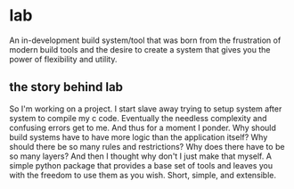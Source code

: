 # lab
An in-development build system/tool that was born from the frustration of modern build tools 
and the desire to create a system that gives you the power of flexibility and utility.

## the story behind lab
So I'm working on a project. I start slave away trying to setup system after system to compile
my c code. Eventually the needless complexity and confusing errors get to me. And thus for a moment I ponder.
Why should build systems have to have more logic than the application itself? 
Why should there be so many rules and restrictions?
Why does there have to be so many layers?
And then I thought why don't I just make that myself. A simple python package that provides a base set of tools
and leaves you with the freedom to use them as you wish. Short, simple, and extensible.
